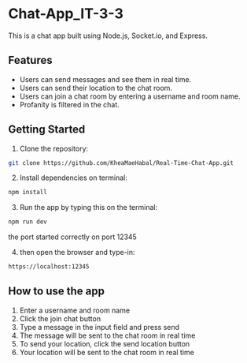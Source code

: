 # Chat-App_IT-3-3

This is a chat app built using Node.js, Socket.io, and Express.

## Features

* Users can send messages and see them in real time.
* Users can send their location to the chat room.
* Users can join a chat room by entering a username and room name.
* Profanity is filtered in the chat.

## Getting Started

1. Clone the repository:
```bash 
git clone https://github.com/KheaMaeHabal/Real-Time-Chat-App.git
```
2. Install dependencies on terminal:
```bash 
npm install 
```
3. Run the app by typing this on the terminal:
```bash 
npm run dev
```
the port started correctly on port 12345

4. then open the browser and type-in:
```bash 
https://localhost:12345
```

## How to use the app

1. Enter a username and room name
2. Click the join chat button
3. Type a message in the input field and press send
4. The message will be sent to the chat room in real time
5. To send your location, click the send location button
6. Your location will be sent to the chat room in real time
